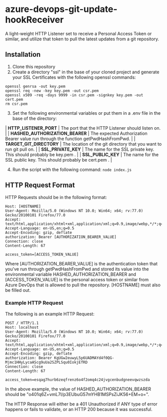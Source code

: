 # azure-devops-git-update-hookReceiver
A light-weight HTTP Listener set to receive a Personal Access Token or similar, and utilize that token to pull the latest updates from a git repository.

## Installation
1. Clone this repository
2. Create a directory "ssl" in the base of your cloned project and generate your SSL Certificates with the following openssl commands:
```
openssl genrsa -out key.pem
openssl req -new -key key.pem -out csr.pem
openssl x509 -req -days 9999 -in csr.pem -signkey key.pem -out cert.pem
rm csr.pem
```
3. Set the following environmental variables or put them in a .env file in the base of the directory:

| **HTTP_LISTENER_PORT**          | The port that the HTTP Listener should listen on.                                   |
| **HASHED_AUTHORIZATION_BEARER** | The expected Authorization Bearer value run through the function getPwdHashFromPwd. |
| **TARGET_GIT_DIRECTORY**        | The location of the git directory that you want to run git pull on.                 |
| **SSL_PRIVATE_KEY**             | The name for the SSL private key. This should probably be key.pem .                 |
| **SSL_PUBLIC_KEY**              | The name for the SSL public key. This should probably be cert.pem .                 |

4. Run the script with the following command:
`node index.js`

## HTTP Request Format
HTTP Requests should be in the following format:
```POST / HTTP/1.1
Host: [HOSTNAME]
User-Agent: Mozilla/5.0 (Windows NT 10.0; Win64; x64; rv:77.0) Gecko/20100101 Firefox/77.0
Accept: text/html,application/xhtml+xml,application/xml;q=0.9,image/webp,*/*;q=0.8
Accept-Language: en-US,en;q=0.5
Accept-Encoding: gzip, deflate
authorization: Bearer [AUTHORIZATION_BEARER_VALUE]
Connection: close
Content-Length: 67

access_token=[ACCESS_TOKEN_VALUE]
```

Where [AUTHORIZATION_BEARER_VALUE] is the authentication token that you've run through getPwdHashFromPwd and stored its value into the environmental variable HASHED_AUTHORIZATION_BEARER
and [ACCESS_TOKEN_VALUE] is the personal access token or similar from Azure DevOps that is allowed to pull the repository. [HOSTNAME] must also be filled out.

### Example HTTP Request
The following is an example HTTP Request:
```
POST / HTTP/1.1
Host: localhost
User-Agent: Mozilla/5.0 (Windows NT 10.0; Win64; x64; rv:77.0) Gecko/20100101 Firefox/77.0
Accept: text/html,application/xhtml+xml,application/xml;q=0.9,image/webp,*/*;q=0.8
Accept-Language: en-US,en;q=0.5
Accept-Encoding: gzip, deflate
authorization: Bearer KgUGw2euwyL5p6UADMAYd4f0QG-Mjmc1HHyLycaAScg9uUa2SZPLSqu0IokjEfRD
Connection: close
Content-Length: 67

access_token=esqag7hurb6zeqfrenz6o4f2omq4c24jvgcenbudgneevqwzszda

```
In the above example, the value of HASHED_AUTHORIZATION_BEARER should be "o401q6Z+vmL7I/p3EUbuG57mYHB1MSPsZiJK56+EM+o=".

The HTTP Response will either be a 401 Unauthorized if ANY type of error happens or fails to validate, or an HTTP 200 because it was successful.





